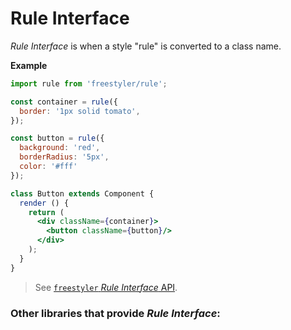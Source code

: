 # Rule Interface

*Rule Interface* is when a style "rule" is converted to a class name.

__Example__

```jsx
import rule from 'freestyler/rule';

const container = rule({
  border: '1px solid tomato',
});

const button = rule({
  background: 'red',
  borderRadius: '5px',
  color: '#fff'
});

class Button extends Component {
  render () {
    return (
      <div className={container}>
        <button className={button}/>
      </div>
    );
  }
}
```

> See [`freestyler` *Rule Interface* API](../../rule.md).


### Other libraries that provide *Rule Interface*:

